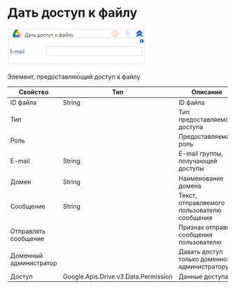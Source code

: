# Дать доступ к файлу

![](<../../../../.gitbook/assets/image (929).png>)

Элемент, предоставляющий доступ к файлу

| Свойство               | Тип                                  | Описание                                      |
| ---------------------- | ------------------------------------ | --------------------------------------------- |
| ID файла               | String                               | ID файла                                      |
| Тип                    |                                      | Тип предоставляемого доступа                  |
| Роль                   |                                      | Предоставляемая роль                          |
| E-mail                 | String                               | E-mail группы, получающей доступы             |
| Домен                  | String                               | Наименование домена                           |
| Сообщение              | String                               | Текст, отправляемого пользователю сообщения   |
| Отправлять сообщение   |                                      | Признак отправки сообщения пользователю       |
| Доменный администратор |                                      | Давать доступ только доменному администратору |
| Доступ                 | Google.Apis.Drive.v3.Data.Permission | Данные доступа                                |
